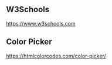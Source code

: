 ## W3Schools

https://www.w3schools.com


## Color Picker

https://htmlcolorcodes.com/color-picker/
